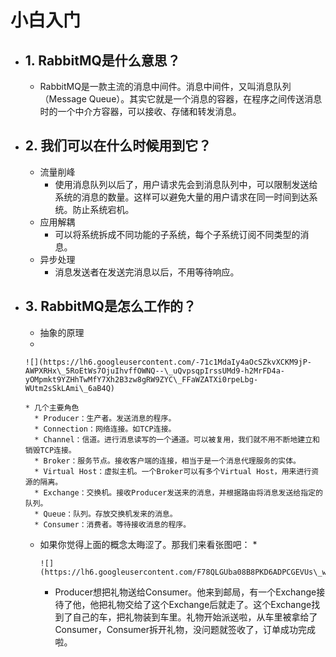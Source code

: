 # 小白入门

* ## 1. RabbitMQ是什么意思？
  * RabbitMQ是一款主流的消息中间件。消息中间件，又叫消息队列（Message Queue）。其实它就是一个消息的容器，在程序之间传送消息时的一个中介方容器，可以接收、存储和转发消息。
* ## 2. 我们可以在什么时候用到它？
  * 流量削峰
    * 使用消息队列以后了，用户请求先会到消息队列中，可以限制发送给系统的消息的数量。这样可以避免大量的用户请求在同一时间到达系统。防止系统宕机。
  * 应用解耦
    * 可以将系统拆成不同功能的子系统，每个子系统订阅不同类型的消息。
  * 异步处理
    * 消息发送者在发送完消息以后，不用等待响应。
* ## 3. RabbitMQ是怎么工作的？
  * 抽象的原理
  *

      ![](https://lh6.googleusercontent.com/-71c1MdaIy4aOcSZkvXCKM9jP-AWPXRHx\_5RoEtWs7OjuIhvffOWNQ--\_uQvpsqpIrssUMd9-h2MrFD4a-yOMpmkt9YZHhTwMfY7Xh2B3zw8gRW9ZYC\_FFaWZATXi0rpeLbg-WUtm2sSkLAmi\_6aB4Q)

      * 几个主要角色
        * Producer：生产者。发送消息的程序。
        * Connection：网络连接。如TCP连接。
        * Channel：信道。进行消息读写的一个通道。可以被复用，我们就不用不断地建立和销毁TCP连接。
        * Broker：服务节点。接收客户端的连接，相当于是一个消息代理服务的实体。
        * Virtual Host：虚拟主机。一个Broker可以有多个Virtual Host，用来进行资源的隔离。
        * Exchange：交换机。接收Producer发送来的消息，并根据路由将消息发送给指定的队列。
        * Queue：队列。存放交换机发来的消息。
        * Consumer：消费者。等待接收消息的程序。
  * 如果你觉得上面的概念太晦涩了。那我们来看张图吧：
    *

        ![](https://lh6.googleusercontent.com/F78QLGUba08B8PKD6ADPCGEVUs\_wi87MlJjftbnu3Mu7dtKD6zyVyzrKn3y1gSct9Ru5l7IMOldFQuYSJFCSWe9qx0a4CnfhJzas\_J22MIEil382HQHgnoimT6G3\_MeGCwI09oHAEgQ7ll0jFnpTap0)
    * Producer想把礼物送给Consumer。他来到邮局，有一个Exchange接待了他，他把礼物交给了这个Exchange后就走了。这个Exchange找到了自己的车，把礼物装到车里。礼物开始派送啦，从车里被拿给了Consumer，Consumer拆开礼物，没问题就签收了，订单成功完成啦。
